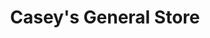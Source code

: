 ---
title: "Casey's General Store"
url: /sioux-city/caseys-general-store-casselman-street/
shop: convenience
---